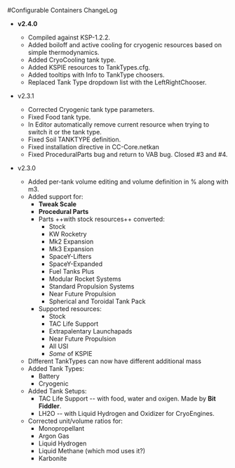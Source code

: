 #Configurable Containers ChangeLog

* **v2.4.0**
    * Compiled against KSP-1.2.2.
    * Added boiloff and active cooling for cryogenic resources based on simple thermodynamics.
    * Added CryoCooling tank type.
    * Added KSPIE resources to TankTypes.cfg.
    * Added tooltips with Info to TankType choosers.
    * Replaced Tank Type dropdown list with the LeftRightChooser.

* v2.3.1
    * Corrected Cryogenic tank type parameters.
    * Fixed Food tank type.
    * In Editor automatically remove current resource when trying to switch it or the tank type.
    * Fixed Soil TANKTYPE definition.
    * Fixed installation directive in CC-Core.netkan
    * Fixed ProceduralParts bug and return to VAB bug. Closed #3 and #4.

* v2.3.0
	* Added per-tank volume editing and volume definition in % along with m3.
	* Added support for:
		* **Tweak Scale**
		* **Procedural Parts**
		* Parts ++with stock resources++ converted:
            * Stock
            * KW Rocketry
            * Mk2 Expansion
            * Mk3 Expansion
            * SpaceY-Lifters
            * SpaceY-Expanded
            * Fuel Tanks Plus
            * Modular Rocket Systems
            * Standard Propulsion Systems
            * Near Future Propulsion
            * Spherical and Toroidal Tank Pack
        * Supported resources:
            * Stock
            * TAC Life Support
            * Extrapalentary Launchapads
            * Near Future Propulsion
            * All USI
            * *Some* of KSPIE
    * Different TankTypes can now have different additional mass
    * Added Tank Types:
    	* Battery
    	* Cryogenic
    * Added Tank Setups:
    	* TAC Life Support -- with food, water and oxigen. Made by **Bit Fiddler**.
    	* LH2O -- with Liquid Hydrogen and Oxidizer for CryoEngines.
    * Corrected unit/volume ratios for:
		* Monopropellant
		* Argon Gas
		* Liquid Hydrogen
		* Liquid Methane (which mod uses it?)
		* Karbonite